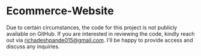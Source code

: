 # Ecommerce-Website

Due to certain circumstances, the code for this project is not publicly available on GitHub. If you are interested in reviewing the code, kindly reach out via richadeshpande015@gmail.com. I'll be happy to provide access and discuss any inquiries.
